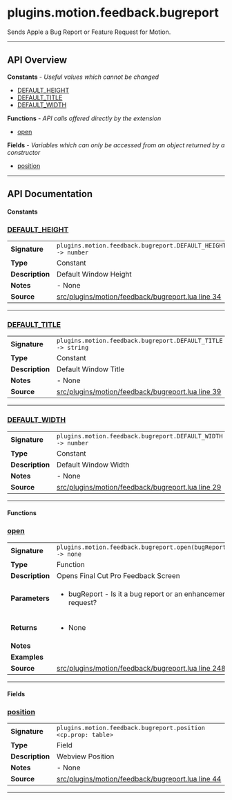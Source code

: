 # plugins.motion.feedback.bugreport

Sends Apple a Bug Report or Feature Request for Motion.

---

## API Overview
**Constants** - _Useful values which cannot be changed_
 * [DEFAULT_HEIGHT](#default_height)
 * [DEFAULT_TITLE](#default_title)
 * [DEFAULT_WIDTH](#default_width)

**Functions** - _API calls offered directly by the extension_
 * [open](#open)

**Fields** - _Variables which can only be accessed from an object returned by a constructor_
 * [position](#position)


---

## API Documentation

#### Constants


### [DEFAULT_HEIGHT](#default_height)

|                                             |                                                                                     |
| --------------------------------------------|-------------------------------------------------------------------------------------|
| **Signature**                               | `plugins.motion.feedback.bugreport.DEFAULT_HEIGHT -> number`                                                                    |
| **Type**                                    | Constant                                                                     |
| **Description**                             | Default Window Height                                                                     |
| **Notes**                                   | - None |
| **Source**                                  | [src/plugins/motion/feedback/bugreport.lua line 34](https://github.com/CommandPost/CommandPost/blob/develop/src/plugins/motion/feedback/bugreport.lua#L34) |

---


### [DEFAULT_TITLE](#default_title)

|                                             |                                                                                     |
| --------------------------------------------|-------------------------------------------------------------------------------------|
| **Signature**                               | `plugins.motion.feedback.bugreport.DEFAULT_TITLE -> string`                                                                    |
| **Type**                                    | Constant                                                                     |
| **Description**                             | Default Window Title                                                                     |
| **Notes**                                   | - None |
| **Source**                                  | [src/plugins/motion/feedback/bugreport.lua line 39](https://github.com/CommandPost/CommandPost/blob/develop/src/plugins/motion/feedback/bugreport.lua#L39) |

---


### [DEFAULT_WIDTH](#default_width)

|                                             |                                                                                     |
| --------------------------------------------|-------------------------------------------------------------------------------------|
| **Signature**                               | `plugins.motion.feedback.bugreport.DEFAULT_WIDTH -> number`                                                                    |
| **Type**                                    | Constant                                                                     |
| **Description**                             | Default Window Width                                                                     |
| **Notes**                                   | - None |
| **Source**                                  | [src/plugins/motion/feedback/bugreport.lua line 29](https://github.com/CommandPost/CommandPost/blob/develop/src/plugins/motion/feedback/bugreport.lua#L29) |

---

#### Functions


### [open](#open)

|                                             |                                                                                     |
| --------------------------------------------|-------------------------------------------------------------------------------------|
| **Signature**                               | `plugins.motion.feedback.bugreport.open(bugReport) -> none`                                                                    |
| **Type**                                    | Function                                                                     |
| **Description**                             | Opens Final Cut Pro Feedback Screen                                                                     |
| **Parameters**                              | <ul><li>bugReport - Is it a bug report or an enhancement request?</li></ul> |
| **Returns**                                 | <ul><li>None</li></ul>          |
| **Notes**                                   | <ul></ul> |
| **Examples**                                | <ul></ul> |
| **Source**                                  | [src/plugins/motion/feedback/bugreport.lua line 248](https://github.com/CommandPost/CommandPost/blob/develop/src/plugins/motion/feedback/bugreport.lua#L248) |

---

#### Fields


### [position](#position)

|                                             |                                                                                     |
| --------------------------------------------|-------------------------------------------------------------------------------------|
| **Signature**                               | `plugins.motion.feedback.bugreport.position <cp.prop: table>`                                                                    |
| **Type**                                    | Field                                                                     |
| **Description**                             | Webview Position                                                                     |
| **Notes**                                   | - None |
| **Source**                                  | [src/plugins/motion/feedback/bugreport.lua line 44](https://github.com/CommandPost/CommandPost/blob/develop/src/plugins/motion/feedback/bugreport.lua#L44) |

---

